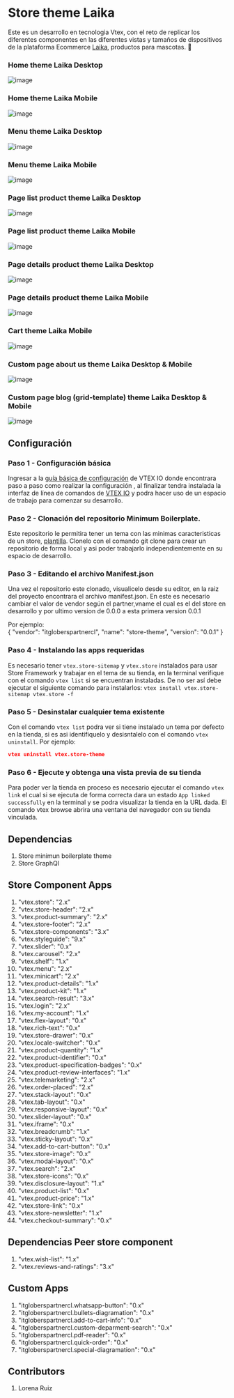 # Store theme Laika

Este es un desarrollo en tecnologia Vtex, con el reto de replicar los diferentes componentes en las diferentes vistas y tamaños de dispositivos de la plataforma Ecommerce [Laika]( https://laika.com.co/), productos para mascotas. :paw_prints:

### Home theme Laika Desktop
![image](./assets/img/read_me/home_desktop.png)
### Home theme Laika Mobile
![image](./assets/img/read_me/home_mobile.png)
### Menu theme Laika Desktop
![image](./assets/img/read_me/nav_menu-desktop.png)
### Menu theme Laika Mobile
![image](./assets/img/read_me/nav_menu-mobile.png)
### Page list product theme Laika Desktop
![image](./assets/img/read_me/pld_desktop.png)
### Page list product theme Laika Mobile
![image](./assets/img/read_me/pld_mobile.png)
### Page details product theme Laika Desktop
![image](./assets/img/read_me/pdp_desktop.png)
### Page details product theme Laika Mobile
![image](./assets/img/read_me/pdp_mobile.png)
### Cart theme Laika Mobile
![image](./assets/img/read_me/cart.png)
### Custom page about us theme Laika Desktop & Mobile
![image](./assets/img/read_me/custom_page.png)
### Custom page blog (grid-template) theme Laika Desktop & Mobile
![image](./assets/img/read_me/custom_grid.png)



## Configuración

### Paso 1 - Configuración básica  
Ingresar a la [guía básica de configuración](https://developers.vtex.com/vtex-developer-docs/docs/vtex-io-documentation-2-basicsetuptodevelopinvtexio) de VTEX IO donde encontrara paso a paso como realizar la configuración , al finalizar tendra instalada la interfaz de línea de comandos de [VTEX IO](https://developers.vtex.com/vtex-developer-docs/docs/vtex-io-documentation-toolbelt) y podra hacer uso de un espacio de trabajo para comenzar su desarrollo.

### Paso 2 - Clonación del repositorio Minimum Boilerplate.

Este repositorio le permitira tener un tema con las minimas caracteristicas de un store, [plantilla](https://github.com/vtex-apps/minimum-boilerplate-theme).
Clonelo con el comando git clone para crear un repositorio de forma local y asi poder trabajarlo independientemente en su espacio de desarrollo.

### Paso 3 - Editando el archivo Manifest.json
Una vez el repositorio este clonado, visualicelo desde su editor, en la raiz del proyecto encontrara el archivo manifest.json.
En este es necesario cambiar el valor de vendor según el partner,vname el cual es el del store en desarrollo y por ultimo version de 0.0.0 a esta primera version 0.0.1

Por ejemplo:  
{
  "vendor": "itgloberspartnercl",
  "name": "store-theme",
  "version": "0.0.1"
}

### Paso 4 - Instalando las apps requeridas
Es necesario tener  `vtex.store-sitemap` y `vtex.store` instalados para usar Store Framework y trabajar en el tema de su tienda, en la terminal verifique con el comando `vtex list` si se encuentran instaladas. De no ser así debe ejecutar el siguiente comando para instalarlos: `vtex install vtex.store-sitemap vtex.store -f`

### Paso 5 - Desinstalar cualquier tema existente
Con el comando `vtex list` podra ver si tiene instalado un tema por defecto en la tienda, si es asi identifiquelo y desisntalelo con el comando `vtex uninstall`. Por ejemplo:

```json
vtex uninstall vtex.store-theme
```

### Paso 6 - Ejecute y obtenga una vista previa de su tienda
Para poder ver la tienda en proceso es necesario ejecutar el comando `vtex link` el cual si se ejecuta de forma correcta dara un estado `App linked successfully` en la terminal y se podra visualizar la tienda en la URL dada.
El comando vtex browse abrira una ventana del navegador con su tienda vinculada.

## Dependencias  
1. Store minimun boilerplate theme  
2. Store GraphQl

## Store Component Apps  
1. "vtex.store": "2.x"  
2. "vtex.store-header": "2.x"  
3. "vtex.product-summary": "2.x"  
4. "vtex.store-footer": "2.x"  
5. "vtex.store-components": "3.x"  
6. "vtex.styleguide": "9.x"  
7. "vtex.slider": "0.x"  
8. "vtex.carousel": "2.x"  
9. "vtex.shelf": "1.x"  
10. "vtex.menu": "2.x"  
11. "vtex.minicart": "2.x"  
12. "vtex.product-details": "1.x"  
13. "vtex.product-kit": "1.x"  
14. "vtex.search-result": "3.x"  
15. "vtex.login": "2.x"
16. "vtex.my-account": "1.x"  
17. "vtex.flex-layout": "0.x"  
18. "vtex.rich-text": "0.x"  
19. "vtex.store-drawer": "0.x"  
20. "vtex.locale-switcher": "0.x"  
21. "vtex.product-quantity": "1.x"  
22. "vtex.product-identifier": "0.x"  
23. "vtex.product-specification-badges": "0.x"  
24. "vtex.product-review-interfaces": "1.x"  
25. "vtex.telemarketing": "2.x"  
26. "vtex.order-placed": "2.x"  
27. "vtex.stack-layout": "0.x"  
28. "vtex.tab-layout": "0.x"  
29. "vtex.responsive-layout": "0.x"  
30. "vtex.slider-layout": "0.x"  
31. "vtex.iframe": "0.x"  
32. "vtex.breadcrumb": "1.x"  
33. "vtex.sticky-layout": "0.x"  
34. "vtex.add-to-cart-button": "0.x"  
35. "vtex.store-image": "0.x"  
36. "vtex.modal-layout": "0.x"  
37. "vtex.search": "2.x"  
38. "vtex.store-icons": "0.x"   
39. "vtex.disclosure-layout": "1.x"  
40. "vtex.product-list": "0.x"  
41. "vtex.product-price": "1.x"  
42. "vtex.store-link": "0.x"
43. "vtex.store-newsletter": "1.x"
44. "vtex.checkout-summary": "0.x"

## Dependencias Peer store component  
1. "vtex.wish-list": "1.x"  
2. "vtex.reviews-and-ratings": "3.x"

## Custom Apps  
1. "itgloberspartnercl.whatsapp-button": "0.x"
2. "itgloberspartnercl.bullets-diagramation": "0.x"
3. "itgloberspartnercl.add-to-cart-info": "0.x"
4. "itgloberspartnercl.custom-deparment-search": "0.x"
5. "itgloberspartnercl.pdf-reader": "0.x"
6. "itgloberspartnercl.quick-order": "0.x"
7. "itgloberspartnercl.special-diagramation": "0.x"

## Contributors  
1.	Lorena Ruiz
